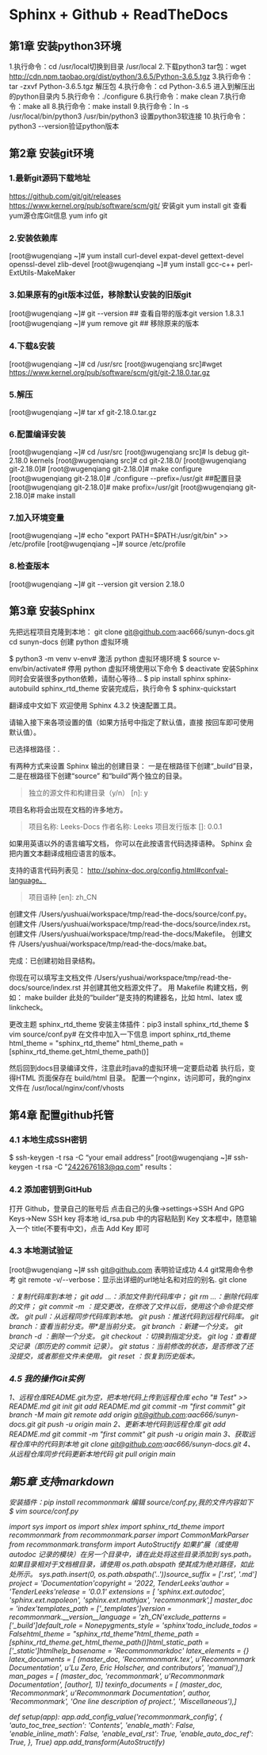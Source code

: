 # Sphinx + Github + ReadTheDocs

## 第1章 安装python3环境

1.执行命令：cd /usr/local切换到目录 /usr/local
2.下载python3 tar包：wget http://cdn.npm.taobao.org/dist/python/3.6.5/Python-3.6.5.tgz
3.执行命令：tar -zxvf Python-3.6.5.tgz  解压包
4.执行命令：cd Python-3.6.5 进入到解压出的python目录内
5.执行命令：./configure
6.执行命令：make clean
7.执行命令：make all
8.执行命令：make install
9.执行命令：ln -s /usr/local/bin/python3 /usr/bin/python3 设置python3软连接
10.执行命令：python3 --version验证python版本

## 第2章 安装git环境

### 1.最新git源码下载地址

https://github.com/git/git/releases
https://www.kernel.org/pub/software/scm/git/
安装git
yum install git
查看yum源仓库Git信息
yum info git

### 2.安装依赖库

[root@wugenqiang ~]# yum install curl-devel expat-devel gettext-devel openssl-devel zlib-devel 
[root@wugenqiang ~]# yum install gcc-c++ perl-ExtUtils-MakeMaker

### 3.如果原有的git版本过低，移除默认安装的旧版git

[root@wugenqiang ~]# git --version    ## 查看自带的版本git version 1.8.3.1
[root@wugenqiang ~]# yum remove git   ## 移除原来的版本

### 4.下载&安装

[root@wugenqiang ~]# cd /usr/src
[root@wugenqiang src]#wget https://www.kernel.org/pub/software/scm/git/git-2.18.0.tar.gz
  
### 5.解压

[root@wugenqiang ~]# tar xf git-2.18.0.tar.gz

### 6.配置编译安装

[root@wugenqiang ~]# cd /usr/src
[root@wugenqiang src]# ls
debug  git-2.18.0  kernels
[root@wugenqiang src]# cd git-2.18.0/
[root@wugenqiang git-2.18.0]# 
[root@wugenqiang git-2.18.0]# make configure
[root@wugenqiang git-2.18.0]# ./configure --prefix=/usr/git ##配置目录
[root@wugenqiang git-2.18.0]# make profix=/usr/git
[root@wugenqiang git-2.18.0]# make install

### 7.加入环境变量

[root@wugenqiang ~]# echo "export PATH=$PATH:/usr/git/bin" >> /etc/profile
[root@wugenqiang ~]# source /etc/profile

### 8.检查版本

[root@wugenqiang ~]# git --version
git version 2.18.0

## 第3章 安装Sphinx

先把远程项目克隆到本地：
git clone git@github.com:aac666/sunyn-docs.git 
cd sunyn-docs
创建 python 虚拟环境

$ python3 -m venv v-env# 激活 python 虚拟环境环境
$ source v-env/bin/activate# 停用 python 虚拟环境使用以下命令
$ deactivate
安装Sphinx同时会安装很多python依赖，请耐心等待...
$ pip install sphinx sphinx-autobuild sphinx_rtd_theme
安装完成后，执行命令
$ sphinx-quickstart

翻译成中文如下
欢迎使用 Sphinx 4.3.2 快速配置工具。

请输入接下来各项设置的值（如果方括号中指定了默认值，直接
按回车即可使用默认值）。

已选择根路径：.

有两种方式来设置 Sphinx 输出的创建目录：
一是在根路径下创建“_build”目录，二是在根路径下创建“source”
和“build”两个独立的目录。
> 独立的源文件和构建目录（y/n） [n]: y

项目名称将会出现在文档的许多地方。
> 项目名称: Leeks-Docs
> 作者名称: Leeks
> 项目发行版本 []: 0.0.1

如果用英语以外的语言编写文档，
你可以在此按语言代码选择语种。
Sphinx 会把内置文本翻译成相应语言的版本。

支持的语言代码列表见：
http://sphinx-doc.org/config.html#confval-language。
> 项目语种 [en]: zh_CN

创建文件 /Users/yushuai/workspace/tmp/read-the-docs/source/conf.py。
创建文件 /Users/yushuai/workspace/tmp/read-the-docs/source/index.rst。
创建文件 /Users/yushuai/workspace/tmp/read-the-docs/Makefile。
创建文件 /Users/yushuai/workspace/tmp/read-the-docs/make.bat。

完成：已创建初始目录结构。

你现在可以填写主文档文件 /Users/yushuai/workspace/tmp/read-the-docs/source/index.rst 并创建其他文档源文件了。 用 Makefile 构建文档，例如：
 make builder
此处的“builder”是支持的构建器名，比如 html、latex 或 linkcheck。



更改主题 sphinx_rtd_theme
安装主体插件：pip3 install sphinx_rtd_theme
$ vim source/conf.py# 在文件中加入一下信息
import sphinx_rtd_theme
html_theme = "sphinx_rtd_theme"
html_theme_path = [sphinx_rtd_theme.get_html_theme_path()]

然后回到docs目录编译文件，注意此时java的虚拟环境一定要启动着
执行后，变得HTML 页面保存在 build/html 目录。
配置一个nginx，访问即可，我的nginx 文件在  /usr/local/nginx/conf/vhosts

## 第4章 配置github托管

### 4.1 本地生成SSH密钥

$ ssh-keygen -t rsa -C “your email address”
[root@wugenqiang ~]# ssh-keygen -t rsa -C "2422676183@qq.com"
results：

### 4.2 添加密钥到GitHub

打开 Github，登录自己的账号后
点击自己的头像->settings->SSH And GPG Keys->New SSH key
将本地 id_rsa.pub 中的内容粘贴到 Key 文本框中，随意输入一个 title(不要有中文)，点击 Add Key 即可

### 4.3 本地测试验证

[root@wugenqiang ~]# ssh git@github.com
表明验证成功
4.4 git常用命令参考
git remote -v/--verbose：显示出详细的url地址名和对应的别名.
git clone <address>：复制代码库到本地；
git add <file> ...：添加文件到代码库中；
git rm <file> ...：删除代码库的文件；
git commit -m <message>：提交更改，在修改了文件以后，使用这个命令提交修改。
git pull：从远程同步代码库到本地。
git push：推送代码到远程代码库。
git branch：查看当前分支。带*是当前分支。
git branch <branch-name>：新建一个分支。
git branch -d <branch-name>：删除一个分支。
git checkout <branch-name>：切换到指定分支。
git log：查看提交记录（即历史的 commit 记录）。
git status：当前修改的状态，是否修改了还没提交，或者那些文件未使用。
git reset <log>：恢复到历史版本。
  
### 4.5 我的操作Git实例

1、远程仓库README.git为空，把本地代码上传到远程仓库
echo "# Test" >> README.md
git init
git add README.md
git commit -m "first commit"
git branch -M main
git remote add origin git@github.com:aac666/sunyn-docs.git
git push -u origin main
2、更新本地代码到远程仓库
git add README.md
git commit -m "first commit"
git push -u origin main
3、获取远程仓库中的代码到本地
git clone git@github.com:aac666/sunyn-docs.git
4、从远程仓库同步代码更新本地代码
git pull origin main

## 第5章 支持markdown

安装插件：pip install recommonmark
编辑 source/conf.py,我的文件内容如下
$ vim source/conf.py

import sys
import os
import shlex
import sphinx_rtd_theme
import recommonmark
from recommonmark.parser import CommonMarkParser
from recommonmark.transform import AutoStructify
如果扩展（或使用 autodoc 记录的模块）在另一个目录中，请在此处将这些目录添加到 sys.path。 如果目录相对于文档根目录，请使用 os.path.abspath 使其成为绝对路径，如此处所示。
sys.path.insert(0, os.path.abspath('..'))source_suffix = ['.rst', '.md']
project = 'Documentation'copyright = '2022, TenderLeeks'author = 'TenderLeeks'release = '0.0.1'
extensions = [
    'sphinx.ext.autodoc',
    'sphinx.ext.napoleon',
    'sphinx.ext.mathjax',
    'recommonmark',]
master_doc = 'index'templates_path = ['_templates']version = recommonmark.__version__language = 'zh_CN'exclude_patterns = ['_build']default_role = Nonepygments_style = 'sphinx'todo_include_todos = Falsehtml_theme = "sphinx_rtd_theme"html_theme_path = [sphinx_rtd_theme.get_html_theme_path()]html_static_path = ['_static']htmlhelp_basename = 'Recommonmarkdoc'
latex_elements = {}
latex_documents = [
  (master_doc, 'Recommonmark.tex', u'Recommonmark Documentation',
   u'Lu Zero, Eric Holscher, and contributors', 'manual'),]
man_pages = [
    (master_doc, 'recommonmark', u'Recommonmark Documentation',
     [author], 1)]
texinfo_documents = [
  (master_doc, 'Recommonmark', u'Recommonmark Documentation',
   author, 'Recommonmark', 'One line description of project.',
   'Miscellaneous'),]

def setup(app):
    app.add_config_value('recommonmark_config', {
        'auto_toc_tree_section': 'Contents',
        'enable_math': False,
        'enable_inline_math': False,
        'enable_eval_rst': True,
        'enable_auto_doc_ref': True,
    }, True)
    app.add_transform(AutoStructify)

